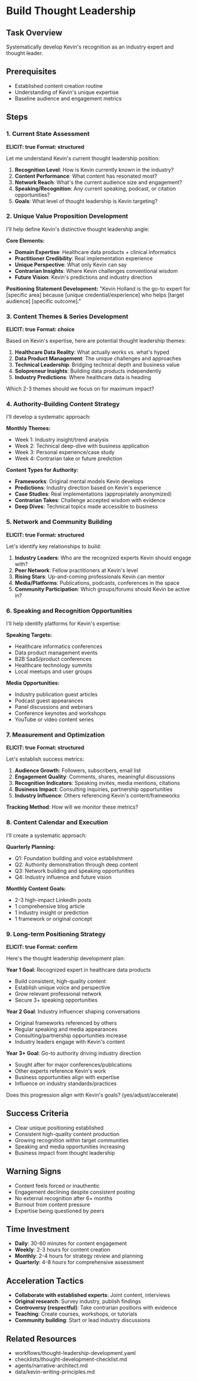 # Build Thought Leadership

## Task Overview

Systematically develop Kevin's recognition as an industry expert and thought leader.

## Prerequisites

- Established content creation routine
- Understanding of Kevin's unique expertise
- Baseline audience and engagement metrics

## Steps

### 1. Current State Assessment

**ELICIT: true**
**Format: structured**

Let me understand Kevin's current thought leadership position:

1. **Recognition Level**: How is Kevin currently known in the industry?
2. **Content Performance**: What content has resonated most?
3. **Network Reach**: What's the current audience size and engagement?
4. **Speaking/Recognition**: Any current speaking, podcast, or citation opportunities?
5. **Goals**: What level of thought leadership is Kevin targeting?

### 2. Unique Value Proposition Development

I'll help define Kevin's distinctive thought leadership angle:

**Core Elements:**

- **Domain Expertise**: Healthcare data products + clinical informatics
- **Practitioner Credibility**: Real implementation experience
- **Unique Perspective**: What only Kevin can say
- **Contrarian Insights**: Where Kevin challenges conventional wisdom
- **Future Vision**: Kevin's predictions and industry direction

**Positioning Statement Development:**
"Kevin Holland is the go-to expert for [specific area] because [unique credential/experience] who helps [target audience] [specific outcome]."

### 3. Content Themes & Series Development

**ELICIT: true**
**Format: choice**

Based on Kevin's expertise, here are potential thought leadership themes:

1. **Healthcare Data Reality**: What actually works vs. what's hyped
2. **Data Product Management**: The unique challenges and approaches
3. **Technical Leadership**: Bridging technical depth and business value
4. **Solopreneur Insights**: Building data products independently
5. **Industry Predictions**: Where healthcare data is heading

Which 2-3 themes should we focus on for maximum impact?

### 4. Authority-Building Content Strategy

I'll develop a systematic approach:

**Monthly Themes:**

- Week 1: Industry insight/trend analysis
- Week 2: Technical deep-dive with business application
- Week 3: Personal experience/case study
- Week 4: Contrarian take or future prediction

**Content Types for Authority:**

- **Frameworks**: Original mental models Kevin develops
- **Predictions**: Industry direction based on Kevin's experience
- **Case Studies**: Real implementations (appropriately anonymized)
- **Contrarian Takes**: Challenge accepted wisdom with evidence
- **Deep Dives**: Technical topics made accessible to business

### 5. Network and Community Building

**ELICIT: true**
**Format: structured**

Let's identify key relationships to build:

1. **Industry Leaders**: Who are the recognized experts Kevin should engage with?
2. **Peer Network**: Fellow practitioners at Kevin's level
3. **Rising Stars**: Up-and-coming professionals Kevin can mentor
4. **Media/Platforms**: Publications, podcasts, conferences in the space
5. **Community Participation**: Which groups/forums should Kevin be active in?

### 6. Speaking and Recognition Opportunities

I'll help identify platforms for Kevin's expertise:

**Speaking Targets:**

- Healthcare informatics conferences
- Data product management events
- B2B SaaS/product conferences
- Healthcare technology summits
- Local meetups and user groups

**Media Opportunities:**

- Industry publication guest articles
- Podcast guest appearances
- Panel discussions and webinars
- Conference keynotes and workshops
- YouTube or video content series

### 7. Measurement and Optimization

**ELICIT: true**
**Format: structured**

Let's establish success metrics:

1. **Audience Growth**: Followers, subscribers, email list
2. **Engagement Quality**: Comments, shares, meaningful discussions
3. **Recognition Indicators**: Speaking invites, media mentions, citations
4. **Business Impact**: Consulting inquiries, partnership opportunities
5. **Industry Influence**: Others referencing Kevin's content/frameworks

**Tracking Method**: How will we monitor these metrics?

### 8. Content Calendar and Execution

I'll create a systematic approach:

**Quarterly Planning:**

- Q1: Foundation building and voice establishment
- Q2: Authority demonstration through deep content
- Q3: Network building and speaking opportunities
- Q4: Industry influence and future vision

**Monthly Content Goals:**

- 2-3 high-impact LinkedIn posts
- 1 comprehensive blog article
- 1 industry insight or prediction
- 1 framework or original concept

### 9. Long-term Positioning Strategy

**ELICIT: true**
**Format: confirm**

Here's the thought leadership development plan:

**Year 1 Goal**: Recognized expert in healthcare data products

- Build consistent, high-quality content
- Establish unique voice and perspective
- Grow relevant professional network
- Secure 3+ speaking opportunities

**Year 2 Goal**: Industry influencer shaping conversations

- Original frameworks referenced by others
- Regular speaking and media appearances
- Consulting/partnership opportunities increase
- Industry leaders engage with Kevin's content

**Year 3+ Goal**: Go-to authority driving industry direction

- Sought after for major conferences/publications
- Other experts reference Kevin's work
- Business opportunities align with expertise
- Influence on industry standards/practices

Does this progression align with Kevin's goals? (yes/adjust/accelerate)

## Success Criteria

- Clear unique positioning established
- Consistent high-quality content production
- Growing recognition within target communities
- Speaking and media opportunities increasing
- Business impact from thought leadership

## Warning Signs

- Content feels forced or inauthentic
- Engagement declining despite consistent posting
- No external recognition after 6+ months
- Burnout from content pressure
- Expertise being questioned by peers

## Time Investment

- **Daily**: 30-60 minutes for content engagement
- **Weekly**: 2-3 hours for content creation
- **Monthly**: 2-4 hours for strategy review and planning
- **Quarterly**: 4-8 hours for comprehensive assessment

## Acceleration Tactics

- **Collaborate with established experts**: Joint content, interviews
- **Original research**: Survey industry, publish findings
- **Controversy (respectful)**: Take contrarian positions with evidence
- **Teaching**: Create courses, workshops, or tutorials
- **Community building**: Start or lead industry discussions

## Related Resources

- workflows/thought-leadership-development.yaml
- checklists/thought-development-checklist.md
- agents/narrative-architect.md
- data/kevin-writing-principles.md

